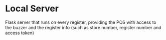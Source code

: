# Local Server
Flask server that runs on every register, providing the POS with access to the buzzer and the register info (such as store number, register number and access token)